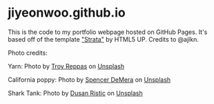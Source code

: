 # jiyeonwoo.github.io
This is the code to my portfolio webpage hosted on GitHub Pages. It's based off of the template ["Strata"](https://html5up.net/strata) by HTML5 UP. Credits to @ajlkn.

Photo credits:

Yarn: Photo by <a href="https://unsplash.com/@meander_much?utm_content=creditCopyText&utm_medium=referral&utm_source=unsplash">Troy Reppas</a> on <a href="https://unsplash.com/photos/a-group-of-different-colored-ice-cream-cones-3mMMpyb_rGw?utm_content=creditCopyText&utm_medium=referral&utm_source=unsplash">Unsplash</a>

California poppy: Photo by <a href="https://unsplash.com/@spencer_demera?utm_content=creditCopyText&utm_medium=referral&utm_source=unsplash">Spencer DeMera</a> on <a href="https://unsplash.com/photos/a-field-of-orange-flowers-with-a-blue-sky-in-the-background-UJ6UjlGRJPw?utm_content=creditCopyText&utm_medium=referral&utm_source=unsplash">Unsplash</a>
      
Shark Tank: Photo by <a href="https://unsplash.com/@maximus23?utm_content=creditCopyText&utm_medium=referral&utm_source=unsplash">Dusan Ristic</a> on <a href="https://unsplash.com/photos/a-shark-swimming-in-water-qKsdwe_Am0Q?utm_content=creditCopyText&utm_medium=referral&utm_source=unsplash">Unsplash</a>
      
